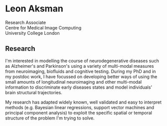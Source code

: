 # Leon Aksman
Research Associate <br/>
Centre for Medical Image Computing <br/>
University College London <br/>

## Research

I'm interested in modelling the course of neurodegenerative diseases such as Alzheimer's and Parkinson's using a variety of multi-modal measures from neuroimaging, biofluids and cognitive testing. During my PhD and in my postdoc work, I have focussed on developing better ways of using the small amounts of longitudinal neuroimaging and other multi-modal information to discriminate early diseases states and model individuals' brain structural trajectories. 

My research has adapted widely known, well validated and easy to interpret methods (e.g. Bayesian linear regressions, support vector machines and principal component analysis) to exploit the specific spatial or temporal structure of the problem I'm trying to solve.

 

